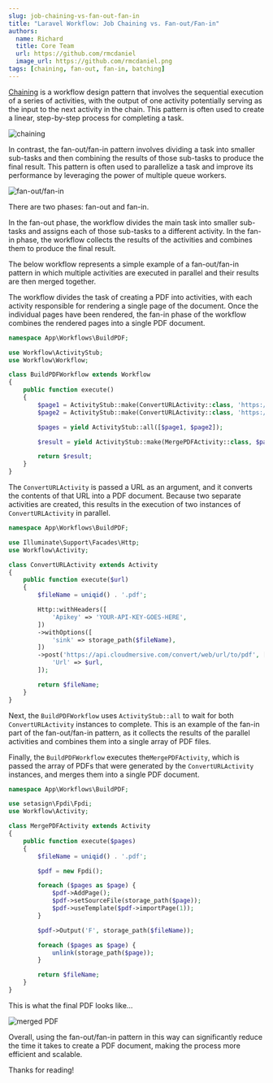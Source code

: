 ```yaml
---
slug: job-chaining-vs-fan-out-fan-in
title: "Laravel Workflow: Job Chaining vs. Fan-out/Fan-in"
authors:
  name: Richard
  title: Core Team
  url: https://github.com/rmcdaniel
  image_url: https://github.com/rmcdaniel.png
tags: [chaining, fan-out, fan-in, batching]
---
```


[Chaining](https://laravel.com/docs/9.x/queues#job-chaining) is a workflow design pattern that involves the sequential execution of a series of activities, with the output of one activity potentially serving as the input to the next activity in the chain. This pattern is often used to create a linear, step-by-step process for completing a task.

![chaining](https://miro.medium.com/max/1400/1*DOzdRnmC8Sq2w509yK1meg.webp)

In contrast, the fan-out/fan-in pattern involves dividing a task into smaller sub-tasks and then combining the results of those sub-tasks to produce the final result. This pattern is often used to parallelize a task and improve its performance by leveraging the power of multiple queue workers.

![fan-out/fan-in](https://miro.medium.com/max/1154/1*g-0m-NWockKX_xbWXEjC1A.webp)

There are two phases: fan-out and fan-in.

In the fan-out phase, the workflow divides the main task into smaller sub-tasks and assigns each of those sub-tasks to a different activity. In the fan-in phase, the workflow collects the results of the activities and combines them to produce the final result.

The below workflow represents a simple example of a fan-out/fan-in pattern in which multiple activities are executed in parallel and their results are then merged together.

The workflow divides the task of creating a PDF into activities, with each activity responsible for rendering a single page of the document. Once the individual pages have been rendered, the fan-in phase of the workflow combines the rendered pages into a single PDF document.

```php
namespace App\Workflows\BuildPDF;

use Workflow\ActivityStub;
use Workflow\Workflow;

class BuildPDFWorkflow extends Workflow
{
    public function execute()
    {
        $page1 = ActivityStub::make(ConvertURLActivity::class, 'https://example.com/');
        $page2 = ActivityStub::make(ConvertURLActivity::class, 'https://example.com/');

        $pages = yield ActivityStub::all([$page1, $page2]);

        $result = yield ActivityStub::make(MergePDFActivity::class, $pages);

        return $result;
    }
}
```

The `ConvertURLActivity` is passed a URL as an argument, and it converts the contents of that URL into a PDF document. Because two separate activities are created, this results in the execution of two instances of `ConvertURLActivity` in parallel.

```php
namespace App\Workflows\BuildPDF;

use Illuminate\Support\Facades\Http;
use Workflow\Activity;

class ConvertURLActivity extends Activity
{
    public function execute($url)
    {
        $fileName = uniqid() . '.pdf';

        Http::withHeaders([
            'Apikey' => 'YOUR-API-KEY-GOES-HERE',
        ])
        ->withOptions([
            'sink' => storage_path($fileName),
        ])
        ->post('https://api.cloudmersive.com/convert/web/url/to/pdf', [
            'Url' => $url,
        ]);

        return $fileName;
    }
}
```

Next, the `BuildPDFWorkflow` uses `ActivityStub::all` to wait for both `ConvertURLActivity` instances to complete. This is an example of the fan-in part of the fan-out/fan-in pattern, as it collects the results of the parallel activities and combines them into a single array of PDF files.

Finally, the `BuildPDFWorkflow` executes the`MergePDFActivity`, which is passed the array of PDFs that were generated by the `ConvertURLActivity` instances, and merges them into a single PDF document.

```php
namespace App\Workflows\BuildPDF;

use setasign\Fpdi\Fpdi;
use Workflow\Activity;

class MergePDFActivity extends Activity
{
    public function execute($pages)
    {
        $fileName = uniqid() . '.pdf';

        $pdf = new Fpdi();

        foreach ($pages as $page) {
            $pdf->AddPage();
            $pdf->setSourceFile(storage_path($page));
            $pdf->useTemplate($pdf->importPage(1));
        }

        $pdf->Output('F', storage_path($fileName));

        foreach ($pages as $page) {
            unlink(storage_path($page));
        }

        return $fileName;
    }
}
```

This is what the final PDF looks like…

![merged PDF](https://miro.medium.com/max/1400/1*EC17EnAaRYHQATScO3MkEQ.webp)

Overall, using the fan-out/fan-in pattern in this way can significantly reduce the time it takes to create a PDF document, making the process more efficient and scalable.

Thanks for reading!
